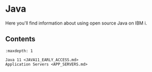 # Java

Here you'll find information about using open source Java on IBM i.

## Contents

```{toctree}
:maxdepth: 1

Java 11 <JAVA11_EARLY_ACCESS.md>
Application Servers <APP_SERVERS.md>
```
